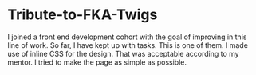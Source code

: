 # Tribute-to-FKA-Twigs

I joined a front end development cohort with the goal of improving in this line of work. So far, I have kept up with tasks. This is one of them.
I made use of inline CSS for the design. That was acceptable according to my mentor. I tried to make the page as simple as possible. 
